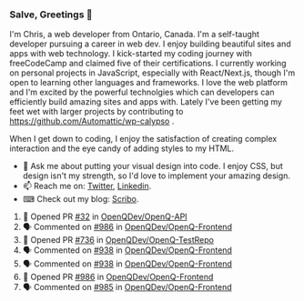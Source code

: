 ### Salve, Greetings 👋

I'm Chris, a web developer from Ontario, Canada. I'm a self-taught developer pursuing a career in web dev. I enjoy building beautiful sites and apps with web technology.
I kick-started my coding journey with freeCodeCamp and claimed five of their certifications.  I currently working on personal projects in JavaScript, especially with React/Next.js, though I'm open to learning other languages and frameworks. I love the web platform and I'm excited by the powerful technolgies which can developers can efficiently build amazing sites and apps with. Lately I've been getting my feet wet with larger projects by contributing to https://github.com/Automattic/wp-calypso .

When I get down to coding, I enjoy the satisfaction of creating complex interaction and the eye candy of adding styles to my HTML. 

- 💬 Ask me about putting your visual design into code. I enjoy CSS, but design isn't my strength, so I'd love to implement your amazing design.
- 📫 Reach me on: [Twitter](https://twitter.com/Christo28120856), [Linkedin](https://www.linkedin.com/in/christopher-stevers-07b9a5204/).
- ⌨ Check out my blog: [Scribo](https://christopherstevers.cf).
<!--
**Christopher-Stevers/Christopher-Stevers** is a ✨ _special_ ✨ repository because its `README.md` (this file) appears on your GitHub profile.

Here are some ideas to get you started:

- 🔭 I’m currently working on ...
- 🌱 I’m currently learning ...
- 👯 I’m looking to collaborate on ...
- 🤔 I’m looking for help with ...
- 😄 Pronouns: ...
- ⚡ Fun fact: ...
-->

<!--START_SECTION:activity-->
1. 💪 Opened PR [#32](https://github.com/OpenQDev/OpenQ-API/pull/32) in [OpenQDev/OpenQ-API](https://github.com/OpenQDev/OpenQ-API)
2. 🗣 Commented on [#986](https://github.com/OpenQDev/OpenQ-Frontend/issues/986) in [OpenQDev/OpenQ-Frontend](https://github.com/OpenQDev/OpenQ-Frontend)
3. 💪 Opened PR [#736](https://github.com/OpenQDev/OpenQ-TestRepo/pull/736) in [OpenQDev/OpenQ-TestRepo](https://github.com/OpenQDev/OpenQ-TestRepo)
4. 🗣 Commented on [#938](https://github.com/OpenQDev/OpenQ-Frontend/issues/938) in [OpenQDev/OpenQ-Frontend](https://github.com/OpenQDev/OpenQ-Frontend)
5. 🗣 Commented on [#938](https://github.com/OpenQDev/OpenQ-Frontend/issues/938) in [OpenQDev/OpenQ-Frontend](https://github.com/OpenQDev/OpenQ-Frontend)
6. 💪 Opened PR [#986](https://github.com/OpenQDev/OpenQ-Frontend/pull/986) in [OpenQDev/OpenQ-Frontend](https://github.com/OpenQDev/OpenQ-Frontend)
7. 🗣 Commented on [#985](https://github.com/OpenQDev/OpenQ-Frontend/issues/985) in [OpenQDev/OpenQ-Frontend](https://github.com/OpenQDev/OpenQ-Frontend)
<!--END_SECTION:activity-->
